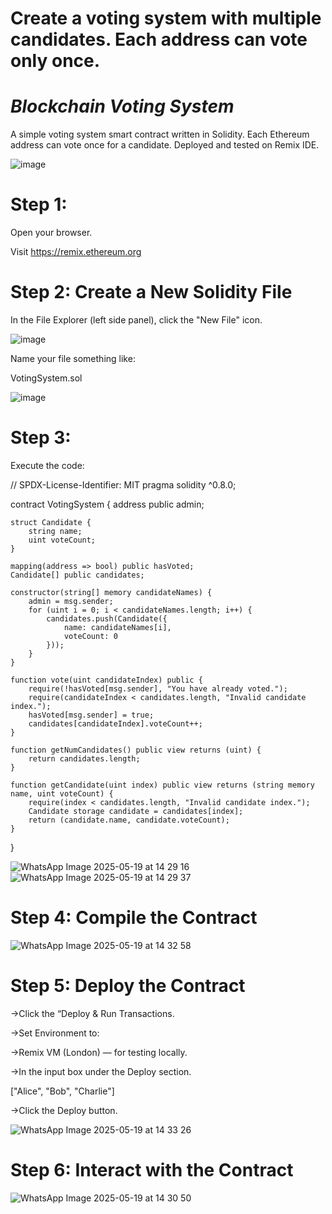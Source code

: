 # Create a voting system with multiple candidates. Each address can vote only once.

# *Blockchain Voting System*

A simple voting system smart contract written in Solidity. Each Ethereum address can vote once for a candidate. Deployed and tested on Remix IDE.

![image](https://github.com/user-attachments/assets/ece07a07-5c9c-4553-9ffb-e4fe54887ba7)

# Step 1:

Open your browser.

Visit https://remix.ethereum.org

# Step 2: Create a New Solidity File

In the File Explorer (left side panel), click the "New File" icon.

![image](https://github.com/user-attachments/assets/5fe0bf15-0ecf-4bec-a08a-999de3342a4a)


Name your file something like:

VotingSystem.sol

![image](https://github.com/user-attachments/assets/acd27732-ddd7-4fc1-82a3-3115f813e63c)


# Step 3:

Execute the code:

// SPDX-License-Identifier: MIT
pragma solidity ^0.8.0;

contract VotingSystem {
    address public admin;

    struct Candidate {
        string name;
        uint voteCount;
    }

    mapping(address => bool) public hasVoted;
    Candidate[] public candidates;

    constructor(string[] memory candidateNames) {
        admin = msg.sender;
        for (uint i = 0; i < candidateNames.length; i++) {
            candidates.push(Candidate({
                name: candidateNames[i],
                voteCount: 0
            }));
        }
    }

    function vote(uint candidateIndex) public {
        require(!hasVoted[msg.sender], "You have already voted.");
        require(candidateIndex < candidates.length, "Invalid candidate index.");
        hasVoted[msg.sender] = true;
        candidates[candidateIndex].voteCount++;
    }

    function getNumCandidates() public view returns (uint) {
        return candidates.length;
    }

    function getCandidate(uint index) public view returns (string memory name, uint voteCount) {
        require(index < candidates.length, "Invalid candidate index.");
        Candidate storage candidate = candidates[index];
        return (candidate.name, candidate.voteCount);
    }
}

![WhatsApp Image 2025-05-19 at 14 29 16](https://github.com/user-attachments/assets/028ce02e-c1d3-4f7d-9f79-168a20d9419c)
![WhatsApp Image 2025-05-19 at 14 29 37](https://github.com/user-attachments/assets/5eaf7d3d-a419-44b8-9684-f3810aa84d14)


# Step 4: Compile the Contract

![WhatsApp Image 2025-05-19 at 14 32 58](https://github.com/user-attachments/assets/9cc06efc-b27b-4f51-aacd-0e745e074195)


# Step 5: Deploy the Contract

->Click the “Deploy & Run Transactions.

->Set Environment to:

->Remix VM (London) — for testing locally.
 
->In the input box under the Deploy section.

  ["Alice", "Bob", "Charlie"]
  
->Click the Deploy button.

![WhatsApp Image 2025-05-19 at 14 33 26](https://github.com/user-attachments/assets/f8d5dac0-1870-4049-905e-54d6f67cf003)

# Step 6: Interact with the Contract
![WhatsApp Image 2025-05-19 at 14 30 50](https://github.com/user-attachments/assets/056d2c90-c8ab-4b0d-8763-c0666224fcbf)



